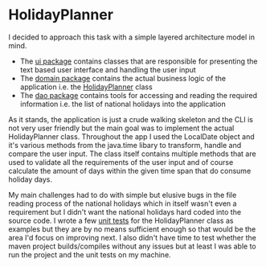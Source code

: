 # HolidayPlanner

I decided to approach this task with a simple layered architecture model in mind.

- The [ui package](holidayplanner/src/main/java/ui) contains classes that are responsible for presenting the text based user interface and handling the user input
- The [domain package](holidayplanner/src/main/java/domain) contains the actual business logic of the application i.e. the [HolidayPlanner](holidayplanner/src/main/java/domain/HolidayPlanner.java) class
- The [dao package](holidayplanner/src/main/java/dao) contains tools for accessing and reading the required information i.e. the list of national holidays into the application

As it stands, the application is just a crude walking skeleton and the CLI is not very user friendly but the main goal was to implement the actual HolidayPlanner class.
Throughout the app I used the LocalDate object and it's various methods from the java.time libary to transform, handle and compare the user input. The class itself contains multiple methods that are used to validate all the requirements of the user input and of course calculate the amount of days within the given time span that do consume holiday days.

My main challenges had to do with simple but elusive bugs in the file reading process of the national holidays which in itself wasn't even a requirement but I didn't want the national holidays hard coded into the source code. I wrote a few [unit tests](holidayplanner/src/test/java/domain/HolidayPlannerTest.java) for the HolidayPlanner class as examples but they are by no means sufficient enough so that would be the area I'd focus on improving next. I also didn't have time to test whether the maven project builds/compiles without any issues but at least I was able to run the project and the unit tests on my machine.